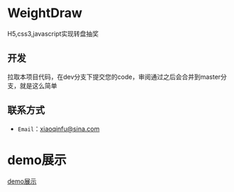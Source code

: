 ﻿# WeightDraw
H5,css3,javascript实现转盘抽奖

## 开发

拉取本项目代码，在dev分支下提交您的code，审阅通过之后会合并到master分支，就是这么简单

## 联系方式

- `Email`：xiaoqinfu@sina.com

# demo展示
[demo展示](https://htmlpreview.github.com/?https://github.com/Fuxiaoqin/WeightDraw/blob/master/index.html)

